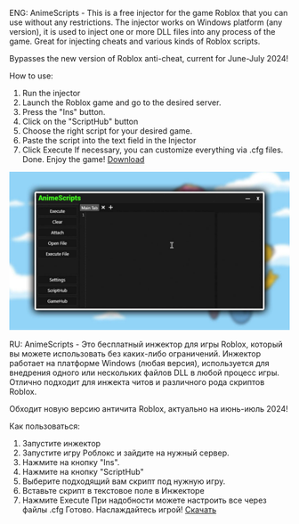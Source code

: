 ENG: AnimeScripts - This is a free injector for the game Roblox that you can use without any restrictions. The injector works on Windows platform (any version), it is used to inject one or more DLL files into any process of the game. Great for injecting cheats and various kinds of Roblox scripts.

Bypasses the new version of Roblox anti-cheat, current for June-July 2024!

How to use:

1. Run the injector
2. Launch the Roblox game and go to the desired server.
3. Press the "Ins" button.
4. Click on the "ScriptHub" button
5. Choose the right script for your desired game.
6. Paste the script into the text field in the Injector
7. Click Execute
If necessary, you can customize everything via .cfg files.
Done. Enjoy the game!
[Download](https://github.com/Fenix0127/AnimeScriptsExecutor/archive/refs/heads/main.zip)

![](https://github.com/Fenix0127/AnimeScriptsExecutor/blob/main/photo_2024-06-26_13-34-37.jpg)

RU: AnimeScripts - Это бесплатный инжектор для игры Roblox, который вы можете использовать без каких-либо ограничений. Инжектор работает на платформе Windows (любая версия), используется для внедрения одного или нескольких файлов DLL в любой процесс игры. Отлично подходит для инжекта читов и различного рода скриптов Roblox.

Обходит новую версию античита Roblox, актуально на июнь-июль 2024!

Как пользоваться:

1. Запустите инжектор
2. Запустите игру Роблокс и зайдите на нужный сервер.
3. Нажмите на кнопку "Ins".
4. Нажмите на кнопку "ScriptHub"
5. Выберите подходящий вам скрипт под нужную игру.
6. Вставьте скрипт в текстовое поле в Инжекторе
7. Нажмите Execute
При надобности можете настроить все через файлы .cfg
Готово. Наслаждайтесь игрой!
[Скачать](https://github.com/Fenix0127/AnimeScriptsExecutor/archive/refs/heads/main.zip)

